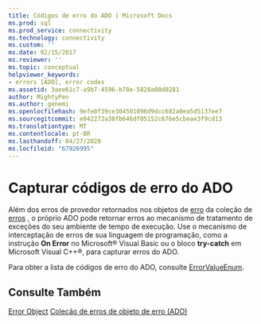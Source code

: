 ```yaml
---
title: Códigos de erro do ADO | Microsoft Docs
ms.prod: sql
ms.prod_service: connectivity
ms.technology: connectivity
ms.custom: ''
ms.date: 02/15/2017
ms.reviewer: ''
ms.topic: conceptual
helpviewer_keywords:
- errors [ADO], error codes
ms.assetid: 3aee61c7-a9b7-4596-b78e-5828a00d0281
author: MightyPen
ms.author: genemi
ms.openlocfilehash: 9efe0f39ce304501096d9dcc682a0ea5d5137ee7
ms.sourcegitcommit: e042272a38fb646df05152c676e5cbeae3f9cd13
ms.translationtype: MT
ms.contentlocale: pt-BR
ms.lasthandoff: 04/27/2020
ms.locfileid: "67926995"
---
```

# <a name="capture-ado-error-codes"></a>Capturar códigos de erro do ADO
Além dos erros de provedor retornados nos objetos de [erro](../../../ado/reference/ado-api/error-object.md) da coleção de [erros](../../../ado/reference/ado-api/errors-collection-ado.md) , o próprio ADO pode retornar erros ao mecanismo de tratamento de exceções do seu ambiente de tempo de execução. Use o mecanismo de interceptação de erros de sua linguagem de programação, como a instrução **On Error** no Microsoft® Visual Basic ou o bloco **try-catch** em Microsoft Visual C++®, para capturar erros do ADO.

 Para obter a lista de códigos de erro do ADO, consulte [ErrorValueEnum](../../../ado/reference/ado-api/errorvalueenum.md).

## <a name="see-also"></a>Consulte Também
 [Error Object](../../../ado/reference/ado-api/error-object.md) [Coleção de erros de objeto de erro (ADO)](../../../ado/reference/ado-api/errors-collection-ado.md)
